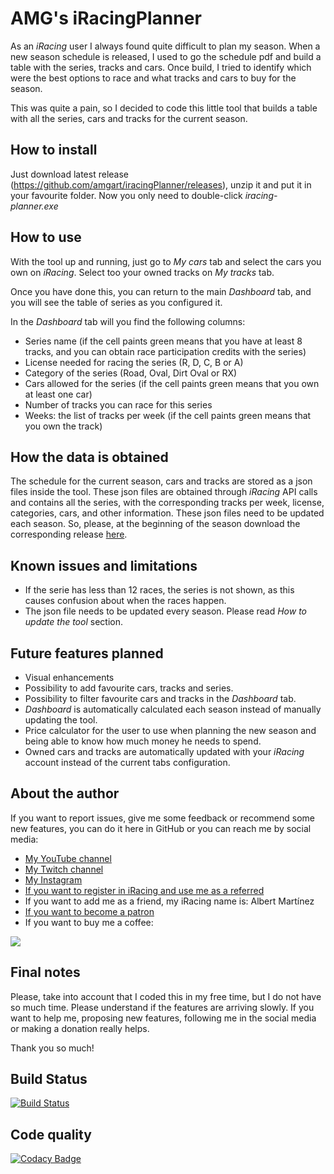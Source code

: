# AMG's iRacingPlanner
As an *iRacing* user I always found quite difficult to plan my season. When a new season schedule is released, 
I used to go the schedule pdf and build a table with the series, tracks and cars. Once build, I tried to identify
which were the best options to race and what tracks and cars to buy for the season.

This was quite a pain, so I decided to code this little tool that builds a table with all the series, cars and
tracks for the current season.

## How to install
Just download latest release (https://github.com/amgart/iracingPlanner/releases), unzip it and put it in your favourite folder.
Now you only need to double-click *iracing-planner.exe*

## How to use
With the tool up and running, just go to *My cars* tab and select the cars you own on *iRacing*. 
Select too your owned tracks on *My tracks* tab.

Once you have done this, you can return to the main *Dashboard* tab, and you will see the table of series 
as you configured it.

In the *Dashboard* tab will you find the following columns:
*   Series name (if the cell paints green means that you have at least 8 tracks, and you can obtain race participation credits with the series)
*   License needed for racing the series (R, D, C, B or A)
*   Category of the series (Road, Oval, Dirt Oval or RX)
*   Cars allowed for the series (if the cell paints green means that you own at least one car)
*   Number of tracks you can race for this series
*   Weeks: the list of tracks per week (if the cell paints green means that you own the track)

## How the data is obtained
The schedule for the current season, cars and tracks are stored as a json files inside the tool. 
These json files are obtained through *iRacing* API calls and contains all the series, with the corresponding 
tracks per week, license, categories, cars, and other information. These json files need to be updated each season.
So, please, at the beginning of the season download the corresponding release 
[here](https://github.com/amgart/iracingPlanner/releases).

## Known issues and limitations
*   If the serie has less than 12 races, the series is not shown, as this causes confusion about when the races happen.
*   The json file needs to be updated every season. Please read *How to update the tool* section.

## Future features planned
*   Visual enhancements
*   Possibility to add favourite cars, tracks and series.
*   Possibility to filter favourite cars and tracks in the *Dashboard* tab.
*   *Dashboard* is automatically calculated each season instead of manually updating the tool.
*   Price calculator for the user to use when planning the new season and being able to know how much money he needs to spend.
*   Owned cars and tracks are automatically updated with your *iRacing* account instead of the current tabs configuration.

## About the author
If you want to report issues, give me some feedback or recommend some new features, you can do it here in
GitHub or you can reach me by social media:

*   [My YouTube channel](https://www.youtube.com/channel/UC5TSGSOsf1KE2zjnFFJTSfw)
*   [My Twitch channel](https://www.twitch.tv/amgart88)
*   [My Instagram](https://www.instagram.com/amg.art/)
*   [If you want to register in iRacing and use me as a referred](https://www.iracing.com/membership/?refid=366160)
*   If you want to add me as a friend, my iRacing name is: Albert Martínez
*   [If you want to become a patron](https://www.patreon.com/amgart)
*   If you want to buy me a coffee:

[![](https://www.paypalobjects.com/es_ES/ES/i/btn/btn_donate_LG.gif)](https://www.paypal.com/cgi-bin/webscr?cmd=_s-xclick&hosted_button_id=WBC5FZRDZHMSE)

## Final notes
Please, take into account that I coded this in my free time, but I do not have so much time. Please understand
if the features are arriving slowly. 
If you want to help me, proposing new features, following me in the social media or making a donation 
really helps.

Thank you so much!

## Build Status
[![Build Status](https://travis-ci.com/amgart/iracingPlanner.svg?token=fxGz683x8EKy5r4BMBoM&branch=develop)](https://travis-ci.com/amgart/iracingPlanner)

## Code quality
[![Codacy Badge](https://app.codacy.com/project/badge/Grade/c2a6545e7f60442baca49e0d551d29a1)](https://www.codacy.com/gh/amgart/iracingPlanner/dashboard?utm_source=github.com&amp;utm_medium=referral&amp;utm_content=amgart/iracingPlanner&amp;utm_campaign=Badge_Grade)
